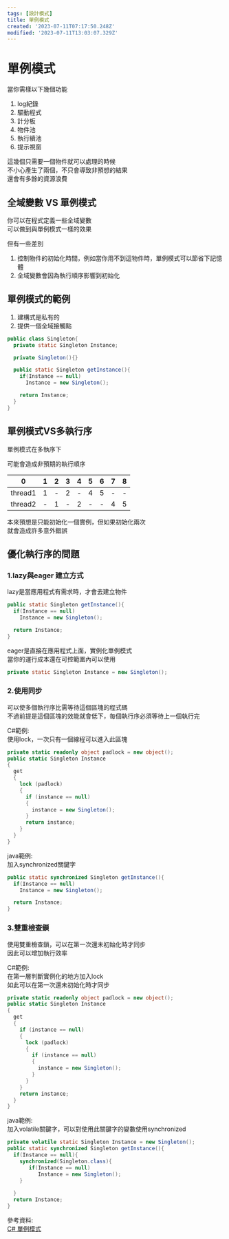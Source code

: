 ```yaml
---
tags: [設計模式]
title: 單例模式
created: '2023-07-11T07:17:50.248Z'
modified: '2023-07-11T13:03:07.329Z'
---
```


# 單例模式

當你需樣以下幾個功能

1. log紀錄
2. 驅動程式
3. 計分板
4. 物件池
5. 執行續池
6. 提示視窗

這幾個只需要一個物件就可以處理的時候  
不小心產生了兩個，不只會導致非預想的結果  
還會有多餘的資源浪費

## 全域變數 VS 單例模式

你可以在程式定義一些全域變數    
可以做到與單例模式一樣的效果

但有一些差別

1. 控制物件的初始化時間，例如當你用不到這物件時，單例模式可以節省下記憶體
2. 全域變數會因為執行順序影響到初始化

## 單例模式的範例

1. 建構式是私有的
2. 提供一個全域接觸點

```java
public class Singleton{
  private static Singleton Instance;

  private Singleton(){}

  public static Singleton getInstance(){
    if(Instance == null)
      Instance = new Singleton();

    return Instance;
  }
}

```

## 單例模式VS多執行序

單例模式在多執序下

可能會造成非預期的執行順序

|0|1|2|3|4|5|6|7|8|
|---|---|---|---|---|---|---|---|---|
|thread1|1|-|2|-|4|5|-|-|
|thread2|-|1|-|2|-|-|4|5|

本來預想是只能初始化一個實例，但如果初始化兩次  
就會造成許多意外錯誤

## 優化執行序的問題

### 1.lazy與eager 建立方式

lazy是當應用程式有需求時，才會去建立物件
```java
public static Singleton getInstance(){
  if(Instance == null)
    Instance = new Singleton();

  return Instance;
}
```
eager是直接在應用程式上面，實例化單例模式  
當你的運行成本還在可控範圍內可以使用
```java
private static Singleton Instance = new Singleton();
```

### 2.使用同步
可以使多個執行序比需等待這個區塊的程式碼  
不過前提是這個區塊的效能就會低下，每個執行序必須等待上一個執行完

C#範例:  
使用lock，一次只有一個線程可以進入此區塊
```csharp
private static readonly object padlock = new object();
public static Singleton Instance
{
  get
  {
    lock (padlock)
    {
      if (instance == null)
      {
        instance = new Singleton();
      }
      return instance;
    }
  }
}
```

java範例:  
加入synchronized關鍵字
```java
public static synchronized Singleton getInstance(){
  if(Instance == null)
    Instance = new Singleton();

  return Instance;
}

```

### 3.雙重檢查鎖
使用雙重檢查鎖，可以在第一次還未初始化時才同步  
因此可以增加執行效率


C#範例:  
在第一層判斷實例化的地方加入lock  
如此可以在第一次還未初始化時才同步  
```csharp
private static readonly object padlock = new object();
public static Singleton Instance
{
  get
  {
    if (instance == null)
    {
      lock (padlock)
      {
        if (instance == null)
        {
          instance = new Singleton();
        }
      }
    }
    return instance;
  }
}
```

java範例:  
加入volatile關鍵字，可以對使用此關鍵字的變數使用synchronized
```java
private volatile static Singleton Instance = new Singleton();
public static synchronized Singleton getInstance(){
  if(Instance == null){
    synchronized(Singleton.class){
       if(Instance == null)
          Instance = new Singleton();
    }
    
  }
  return Instance;
}

```





參考資料:  
[C# 單例模式](https://zhuanlan.zhihu.com/p/346508956)

   
